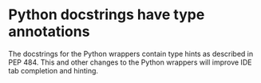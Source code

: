 # Python docstrings have type annotations

The docstrings for the Python wrappers contain type hints as described
in PEP 484.  This and other changes to the Python wrappers will improve
IDE tab completion and hinting.

